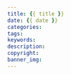 ```yaml
---
title: {{ title }}
date: {{ date }}
categories:
tags:
keywords:
description:
copyright:
banner_img:
---
```

<script type="text/javascript" src="/js/src/bai.js"></script>
